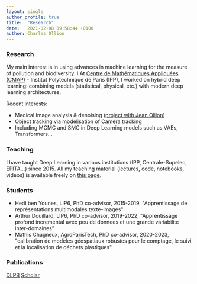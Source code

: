 ```yaml
---
layout: single
author_profile: true
title:  "Research"
date:   2021-02-08 09:58:44 +0100
author: Charles Ollion
---
```

### Research

My main interest is in using advances in machine learning for the measure of pollution and biodiversity.
I 
At [Centre de Mathématiques Appliquées (CMAP)](https://portail.polytechnique.edu/cmap/fr/page-daccueil) - Institut Polytechnique de Paris (IPP), I worked on hybrid deep learning: combining models (statistical, physical, etc.) with modern deep learning architectures.

Recent interests:

- Medical Image analysis & denoising ([project with Jean Ollion](https://www.sabilab.fr/))
- Object tracking via modelisation of Camera tracking
- Including MCMC and SMC in Deep Learning models such as VAEs, Transformers...


### Teaching

I have taught Deep Learning in various institutions (IPP, Centrale-Supelec, EPITA...) since 2015. All my teaching material (lectures, code, notebooks, videos) is available freely on [this page](https://m2dsupsdlclass.github.io/lectures-labs).


### Students

- Hedi ben Younes, LIP6, PhD co-advisor, 2015-2019, "Apprentissage de représentations multimodales texte-images"
- Arthur Douillard, LIP6, PhD co-advisor, 2019-2022, "Apprentissage profond incremental avec peu de donnees et une grande variabilite inter-domaines"
- Mathis Chagneux, AgroParisTech, PhD co-advisor, 2020-2023, "calibration de modèles géospatiaux robustes pour le comptage, le suivi et la localisation de déchets plastiques"


### Publications

[DLPB](https://dblp.org/pid/28/9882.html) [Scholar](https://scholar.google.fr/citations?user=nV_EpPkAAAAJ&hl=fr)

